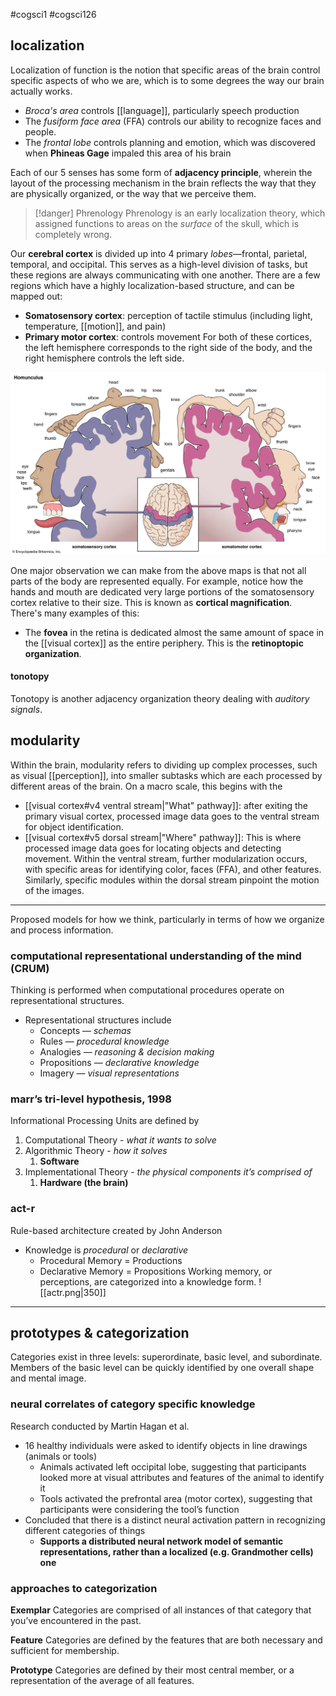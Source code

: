 #cogsci1 #cogsci126 
## localization
Localization of function is the notion that specific areas of the brain control specific aspects of who we are, which is to some degrees the way our brain actually works. 
- *Broca's area* controls [[language]], particularly speech production
- The *fusiform face area* (FFA) controls our ability to recognize faces and people.
- The *frontal lobe* controls planning and emotion, which was discovered when **Phineas Gage** impaled this area of his brain

Each of our 5 senses has some form of **adjacency principle**, wherein the layout of the processing mechanism in the brain reflects the way that they are physically organized, or the way that we perceive them.

>[!danger] Phrenology
>Phrenology is an early localization theory, which assigned functions to areas on the *surface* of the skull, which is completely wrong.
>

Our **cerebral cortex** is divided up into 4 primary *lobes*—frontal, parietal, temporal, and occipital. This serves as a high-level division of tasks, but these regions are always communicating with one another. There are a few regions which have a highly localization-based structure, and can be mapped out:
- **Somatosensory cortex**: perception of tactile stimulus (including light, temperature, [[motion]], and pain)
- **Primary motor cortex**: controls movement
For both of these cortices, the left hemisphere corresponds to the right side of the body, and the right hemisphere controls the left side.

![cortices](img/cortices.webp)

One major observation we can make from the above maps is that not all parts of the body are represented equally. For example, notice how the hands and mouth are dedicated very large portions of the somatosensory cortex relative to their size. This is known as **cortical magnification**. There's many examples of this:
- The **fovea** in the retina is dedicated almost the same amount of space in the [[visual cortex]] as the entire periphery. This is the **retinoptopic organization**.
#### tonotopy
Tonotopy is another adjacency organization theory dealing with *auditory signals*.

## modularity
Within the brain, modularity refers to dividing up complex processes, such as visual [[perception]], into smaller subtasks which are each processed by different areas of the brain. On a macro scale, this begins with the 
- [[visual cortex#v4 ventral stream|"What" pathway]]: after exiting the primary visual cortex, processed image data goes to the ventral stream for object identification.
- [[visual cortex#v5 dorsal stream|"Where" pathway]]: This is where processed image data goes for locating objects and detecting movement.
Within the ventral stream, further modularization occurs, with specific areas for identifying color, faces (FFA), and other features. Similarly, specific modules within the dorsal stream pinpoint the motion of the images.


---
Proposed models for how we think, particularly in terms of how we organize and process information.
### **computational representational understanding of the mind (CRUM)**
Thinking is performed when computational procedures operate on representational structures.
-   Representational structures include
    -   Concepts — _schemas_
    -   Rules — _procedural knowledge_
    -   Analogies — _reasoning & decision making_
    -   Propositions — _declarative knowledge_
    -   Imagery — _visual representations_

### marr’s tri-level hypothesis, 1998
Informational Processing Units are defined by
1.  Computational Theory - _what it wants to solve_
2.  Algorithmic Theory - _how it solves_
    1.  **Software**
3.  Implementational Theory - _the physical components it’s comprised of_
    1.  **Hardware (the brain)**

### act-r
Rule-based architecture created by John Anderson
-   Knowledge is _procedural_ or _declarative_
    -   Procedural Memory = Productions
    -   Declarative Memory = Propositions
Working memory, or perceptions, are categorized into a knowledge form.
![[actr.png|350]]

---
## prototypes & categorization
Categories exist in three levels: superordinate, basic level, and subordinate. Members of the basic level can be quickly identified by one overall shape and mental image.

### neural correlates of category specific knowledge
Research conducted by Martin Hagan et al.
-   16 healthy individuals were asked to identify objects in line drawings (animals or tools)
    -   Animals activated left occipital lobe, suggesting that participants looked more at visual attributes and features of the animal to identify it
    -   Tools activated the prefrontal area (motor cortex), suggesting that participants were considering the tool’s function
-   Concluded that there is a distinct neural activation pattern in recognizing different categories of things
    -   **Supports a distributed neural network model of semantic representations, rather than a localized (e.g. Grandmother cells) one**

### approaches to categorization
**Exemplar**
Categories are comprised of all instances of that category that you’ve encountered in the past.

**Feature**
Categories are defined by the features that are both necessary and sufficient for membership.

**Prototype**
Categories are defined by their most central member, or a representation of the average of all features.